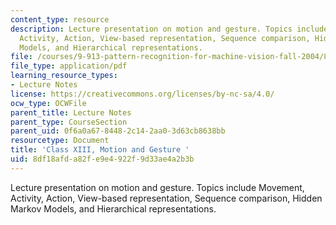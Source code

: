 ```yaml
---
content_type: resource
description: Lecture presentation on motion and gesture. Topics include Movement,
  Activity, Action, View-based representation, Sequence comparison, Hidden Markov
  Models, and Hierarchical representations.
file: /courses/9-913-pattern-recognition-for-machine-vision-fall-2004/8df18afda82fe9e4922f9d33ae4a2b3b_class13_2004.pdf
file_type: application/pdf
learning_resource_types:
- Lecture Notes
license: https://creativecommons.org/licenses/by-nc-sa/4.0/
ocw_type: OCWFile
parent_title: Lecture Notes
parent_type: CourseSection
parent_uid: 0f6a0a67-8448-2c14-2aa0-3d63cb8638bb
resourcetype: Document
title: 'Class XIII, Motion and Gesture '
uid: 8df18afd-a82f-e9e4-922f-9d33ae4a2b3b
---
```

Lecture presentation on motion and gesture. Topics include Movement, Activity, Action, View-based representation, Sequence comparison, Hidden Markov Models, and Hierarchical representations.